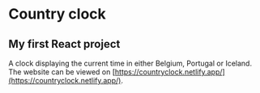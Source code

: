 # Country clock

## My first React project

A clock displaying the current time in either Belgium, Portugal or Iceland. The website can be viewed on [https://countryclock.netlify.app/](https://countryclock.netlify.app/).
